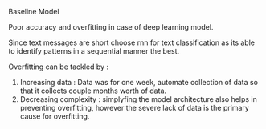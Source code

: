 Baseline Model 

Poor accuracy and overfitting in case of deep learning model.

Since text messages are short choose rnn for text classification as its able to identify patterns in a sequential manner the best.

Overfitting can be tackled by :
1) Increasing data : Data was for one week, automate collection of data so that it collects couple months worth of data.
2) Decreasing complexity : simplyfing the model architecture also helps in preventing overfitting, however the severe lack of data is the primary cause for overfitting.
